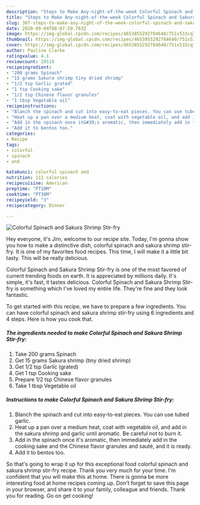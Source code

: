 ```yaml
---
description: "Steps to Make Any-night-of-the-week Colorful Spinach and Sakura Shrimp Stir-fry"
title: "Steps to Make Any-night-of-the-week Colorful Spinach and Sakura Shrimp Stir-fry"
slug: 307-steps-to-make-any-night-of-the-week-colorful-spinach-and-sakura-shrimp-stir-fry
date: 2020-09-04T08:07:59.763Z
image: https://img-global.cpcdn.com/recipes/4653855292784640/751x532cq70/colorful-spinach-and-sakura-shrimp-stir-fry-recipe-main-photo.jpg
thumbnail: https://img-global.cpcdn.com/recipes/4653855292784640/751x532cq70/colorful-spinach-and-sakura-shrimp-stir-fry-recipe-main-photo.jpg
cover: https://img-global.cpcdn.com/recipes/4653855292784640/751x532cq70/colorful-spinach-and-sakura-shrimp-stir-fry-recipe-main-photo.jpg
author: Pauline Clarke
ratingvalue: 4.1
reviewcount: 19119
recipeingredient:
- "200 grams Spinach"
- "15 grams Sakura shrimp tiny dried shrimp"
- "1/2 tsp Garlic grated"
- "1 tsp Cooking sake"
- "1/2 tsp Chinese flavor granules"
- "1 tbsp Vegetable oil"
recipeinstructions:
- "Blanch the spinach and cut into easy-to-eat pieces. You can use tubed garlic."
- "Heat up a pan over a medium heat, coat with vegetable oil, and add in the sakura shrimp and garlic until aromatic. Be careful not to burn it."
- "Add in the spinach once it&#39;s aromatic, then immediately add in the cooking sake and the Chinese flavor granules and sauté, and it is ready."
- "Add it to bentos too."
categories:
- Recipe
tags:
- colorful
- spinach
- and

katakunci: colorful spinach and 
nutrition: 111 calories
recipecuisine: American
preptime: "PT10M"
cooktime: "PT38M"
recipeyield: "3"
recipecategory: Dinner

---
```



![Colorful Spinach and Sakura Shrimp Stir-fry](https://img-global.cpcdn.com/recipes/4653855292784640/751x532cq70/colorful-spinach-and-sakura-shrimp-stir-fry-recipe-main-photo.jpg)

Hey everyone, it's Jim, welcome to our recipe site. Today, I'm gonna show you how to make a distinctive dish, colorful spinach and sakura shrimp stir-fry. It is one of my favorites food recipes. This time, I will make it a little bit tasty. This will be really delicious.



Colorful Spinach and Sakura Shrimp Stir-fry is one of the most favored of current trending foods on earth. It is appreciated by millions daily. It's simple, it's fast, it tastes delicious. Colorful Spinach and Sakura Shrimp Stir-fry is something which I've loved my entire life. They're fine and they look fantastic.


To get started with this recipe, we have to prepare a few ingredients. You can have colorful spinach and sakura shrimp stir-fry using 6 ingredients and 4 steps. Here is how you cook that.

<!--inarticleads1-->

##### The ingredients needed to make Colorful Spinach and Sakura Shrimp Stir-fry:

1. Take 200 grams Spinach
1. Get 15 grams Sakura shrimp (tiny dried shrimp)
1. Get 1/2 tsp Garlic (grated)
1. Get 1 tsp Cooking sake
1. Prepare 1/2 tsp Chinese flavor granules
1. Take 1 tbsp Vegetable oil




<!--inarticleads2-->

##### Instructions to make Colorful Spinach and Sakura Shrimp Stir-fry:

1. Blanch the spinach and cut into easy-to-eat pieces. You can use tubed garlic.
1. Heat up a pan over a medium heat, coat with vegetable oil, and add in the sakura shrimp and garlic until aromatic. Be careful not to burn it.
1. Add in the spinach once it&#39;s aromatic, then immediately add in the cooking sake and the Chinese flavor granules and sauté, and it is ready.
1. Add it to bentos too.




So that's going to wrap it up for this exceptional food colorful spinach and sakura shrimp stir-fry recipe. Thank you very much for your time. I'm confident that you will make this at home. There is gonna be more interesting food at home recipes coming up. Don't forget to save this page in your browser, and share it to your family, colleague and friends. Thank you for reading. Go on get cooking!

